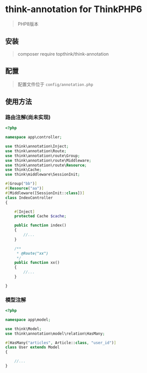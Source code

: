 # think-annotation for ThinkPHP6

> PHP8版本

## 安装

> composer require topthink/think-annotation

## 配置

> 配置文件位于 `config/annotation.php`

## 使用方法

### 路由注解(尚未实现)

~~~php
<?php

namespace app\controller;

use think\annotation\Inject;
use think\annotation\Route;
use think\annotation\route\Group;
use think\annotation\route\Middleware;
use think\annotation\route\Resource;
use think\Cache;
use think\middleware\SessionInit;

#[Group("bb")]
#[Resource("aa")]
#[Middleware([SessionInit::class])]
class IndexController
{

    #[Inject]
    protected Cache $cache;

    public function index()
    {
        //...
    }

    /**
     * @Route("xx")
     */
    public function xx()
    {
        //...
    }

}

~~~

### 模型注解

~~~php
<?php

namespace app\model;

use think\Model;
use think\annotation\model\relation\HasMany;

#[HasMany("articles", Article::class, "user_id")]
class User extends Model
{

    //...
}
~~~


